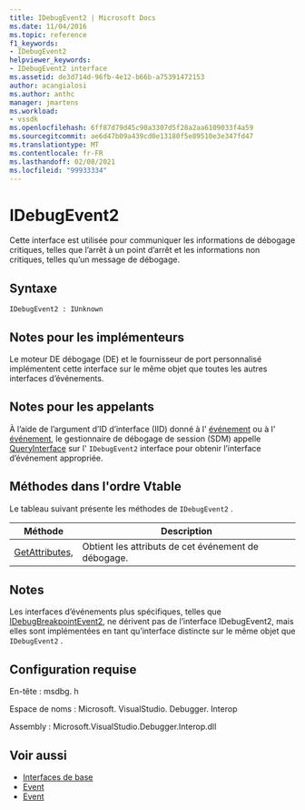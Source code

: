 ```yaml
---
title: IDebugEvent2 | Microsoft Docs
ms.date: 11/04/2016
ms.topic: reference
f1_keywords:
- IDebugEvent2
helpviewer_keywords:
- IDebugEvent2 interface
ms.assetid: de3d714d-96fb-4e12-b66b-a75391472153
author: acangialosi
ms.author: anthc
manager: jmartens
ms.workload:
- vssdk
ms.openlocfilehash: 6ff87d79d45c90a3307d5f28a2aa6109033f4a59
ms.sourcegitcommit: ae6d47b09a439cd0e13180f5e89510e3e347fd47
ms.translationtype: MT
ms.contentlocale: fr-FR
ms.lasthandoff: 02/08/2021
ms.locfileid: "99933334"
---
```

# <a name="idebugevent2"></a>IDebugEvent2
Cette interface est utilisée pour communiquer les informations de débogage critiques, telles que l’arrêt à un point d’arrêt et les informations non critiques, telles qu’un message de débogage.

## <a name="syntax"></a>Syntaxe

```
IDebugEvent2 : IUnknown
```

## <a name="notes-for-implementers"></a>Notes pour les implémenteurs
 Le moteur DE débogage (DE) et le fournisseur de port personnalisé implémentent cette interface sur le même objet que toutes les autres interfaces d’événements.

## <a name="notes-for-callers"></a>Notes pour les appelants
 À l’aide de l’argument d’ID d’interface (IID) donné à l' [événement](../../../extensibility/debugger/reference/idebugeventcallback2-event.md) ou à l' [événement](../../../extensibility/debugger/reference/idebugportevents2-event.md), le gestionnaire de débogage de session (SDM) appelle [QueryInterface](/cpp/atl/queryinterface) sur l' `IDebugEvent2` interface pour obtenir l’interface d’événement appropriée.

## <a name="methods-in-vtable-order"></a>Méthodes dans l'ordre Vtable
 Le tableau suivant présente les méthodes de `IDebugEvent2` .

|Méthode|Description|
|------------|-----------------|
|[GetAttributes,](../../../extensibility/debugger/reference/idebugevent2-getattributes.md)|Obtient les attributs de cet événement de débogage.|

## <a name="remarks"></a>Notes
 Les interfaces d’événements plus spécifiques, telles que [IDebugBreakpointEvent2](../../../extensibility/debugger/reference/idebugbreakpointevent2.md), ne dérivent pas de l’interface IDebugEvent2, mais elles sont implémentées en tant qu’interface distincte sur le même objet que `IDebugEvent2` .

## <a name="requirements"></a>Configuration requise
 En-tête : msdbg. h

 Espace de noms : Microsoft. VisualStudio. Debugger. Interop

 Assembly : Microsoft.VisualStudio.Debugger.Interop.dll

## <a name="see-also"></a>Voir aussi
- [Interfaces de base](../../../extensibility/debugger/reference/core-interfaces.md)
- [Event](../../../extensibility/debugger/reference/idebugportevents2-event.md)
- [Event](../../../extensibility/debugger/reference/idebugeventcallback2-event.md)
